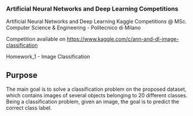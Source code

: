### Artificial Neural Networks and Deep Learning Competitions

Artificial Neural Networks and Deep Learning Kaggle Competitions @ MSc. Computer Science & Engineering - Politecnico di Milano

Competition available on https://www.kaggle.com/c/ann-and-dl-image-classification

Homework_1 - Image Classification

## Purpose

The main goal is to solve a classification problem on the proposed dataset, which contains images of several objects belonging to 20 different classes. Being a classification problem, given an image, the goal is to predict the correct class label.



